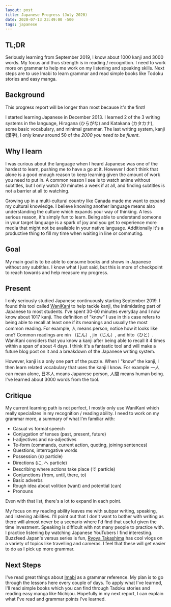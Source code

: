 ```yaml
---
layout: post
title: Japanese Progress (July 2020)
date: 2020-07-13 23:49:00 -500
tags: japanese
---
```


## TL;DR

Seriously learning from September 2019, I know about 1000 kanji and 3000 words. My focus and thus strength is in reading / recognition. I need to work more on grammar to help me work on my listening and speaking skills. Next steps are to use Imabi to learn grammar and read simple books like Todoku stories and easy manga.

## Background

This progress report will be longer than most because it's the first!

I started learning Japanese in December 2013. I learned 2 of the 3 writing systems in the language, Hiragana (ひらがな) and Katakana (カタカナ), some basic vocabulary, and minimal grammar. The last writing system, kanji (漢字), I only knew around 50 of the *2000 you need to be fluent*.

## Why I learn

I was curious about the language when I heard Japanese was one of the hardest to learn, pushing me to have a go at it. However I don't think that alone is a good enough reason to keep learning given the amount of work you need to put in. A common reason I see is to watch anime without subtitles, but I only watch 20 minutes a week if at all, and finding subtitles is not a barrier at all to watching. 

Growing up in a multi-cultural country like Canada made me want to expand my cultural knowledge. I believe knowing another language means also understanding the culture which expands your way of thinking. A less serious reason, it's simply fun to learn. Being able to understand someone in your target language is a spark of joy and you get to experience more media that might not be available in your native language. Additionally it's a productive thing to fill my time when waiting in line or commuting.

## Goal

My main goal is to be able to consume books and shows in Japanese without any subtitles. I know what I just said, but this is more of checkpoint to reach towards and help measure my progress.

## Present

I only seriously studied Japanese continuously starting September 2019. I found this tool called [WaniKani](https://wanikani.com) to help tackle kanji, the intimidating part of Japanese to most students. I've spent 30-60 minutes everyday and I now know about 1017 kanji. The definition of "know" I use in this case refers to being able to recall at least one if its meanings and usually the most common reading. For example, 人 means person, notice how it looks like one? Common readings are nin （にん）, jin（じん）, and hito（ひと）. WaniKani considers that you know a kanji after being able to recall it 4 times within a span of about 4 days. I think it's a fantastic tool and will make a future blog post on it and a breakdown of the Japanese writing system.

However, kanji is a only one part of the puzzle. When I "know" the kanji, I then learn related vocabulary that uses the kanji I know. For example 一人 can mean alone, 日本人 means Japanese person, 人間 means human being. I've learned about 3000 words from the tool. 

## Critique

My current learning path is not perfect, I mostly only use WaniKani which really specializes in my recognition / reading ability. I need to work on my grammar more, a summary of what I'm familiar with: 

- Casual vs formal speech
- Conjugation of tenses (past, present, future)
- I-adjectives and na-adjectives
- Te-form (commands, current action, quoting, joining sentences)
- Questions, interrogative words
- Possession (の particle)
- Directions (に, へ particle)
- Describing where actions take place (で particle)
- Conjunctions (from, until, there, to)
- Basic adverbs
- Rough idea about volition (want) and potential (can)
- Pronouns

Even with that list, there's a lot to expand in each point.

My focus on my reading ability leaves me with subpar writing, speaking, and listening abilities. I'll point out that I don't want to bother with writing as there will almost never be a scenario where I'd find that useful given the time investment. Speaking is difficult with not many people to practice with. I practice listening by watching Japanese YouTubers I find interesting. Buzzfeed Japan's versus series is fun, [Ryoya Takashima](https://www.youtube.com/c/RyoyaTakashima) has cool vlogs on a variety of topics like travelling and cameras. I feel that these will get easier to do as I pick up more grammar.

## Next Steps

I've read great things about [Imabi](https://imabi.net) as a grammar reference. My plan is to go through the lessons here every couple of days. To apply what I've learned, I'll read simple books which you can find through Tadoku stories and reading easy manga like Nichijou. Hopefully in my next report, I can explain what I've read and grammar points I've learned.